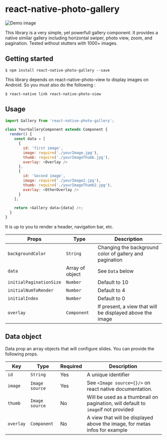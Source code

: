 
# react-native-photo-gallery

![Demo image](https://s3-eu-west-1.amazonaws.com/michaelvilleneuve/uploads/demo.gif)

This library is a very simple, yet powerfull gallery component.
It provides a native similar gallery including horizontal swiper, photo view, zoom, and pagination.
Tested without stutters with 1000+ images.

## Getting started

`$ npm install react-native-photo-gallery --save`

This library depends on react-native-photo-view to display images on Android. So you must also do the following :

`$ react-native link react-native-photo-view`

## Usage
```javascript
import Gallery from 'react-native-photo-gallery';

class YourGalleryComponent extends Component {
  render() {
    const data = [
      {
        id: 'first image',
        image: require('./yourImage.jpg'),
        thumb: require('./yourImageThumb.jpg'),
        overlay: <Overlay />
      },
      {
        id: 'Second image',
        image: require('./yourImage2.jpg'),
        thumb: require('./yourImageThumb2.jpg'),
        overlay: <OtherOverlay />
      }
    ];

    return <Gallery data={data} />;
  }
}
```

It is up to you to render a header, navigation bar, etc.

| Props             | Type            | Description                                                                                |
|-------------------|-----------------|--------------------------------------------------------------------------------------------|
| `backgroundColor` | `String`        | Changing the background color of gallery and pagination                                    |
| `data`            | Array of object | See `Data` below |
| `initialPaginationSize`            | `Number` | Default to 10 |
| `initialNumToRender`            | `Number` | Default to 4 |
| `initialIndex`            | `Number` | Default to 0 |
| `overlay`            | `Component` | If present, a view that will be displayed above the image |

## Data object

Data prop an array objects that will configure slides.
You can provide the following props.

| Key             | Type            | Required   | Description |
|-------------------|-----------------|--------------------------------------------------------------------------------------------|----|
| `id` | `String`        | Yes | A unique identifier
| `image`            | `Image source` | Yes | See `<Image source={}/>` on react native documentation. |
| `thumb`            | `Image source` | No | Will be used as a thumbnail on pagination, will default to `image`if not provided |
| `overlay`            | `Component` | No | A view that will be displayed above the image, for metas infos for example |
